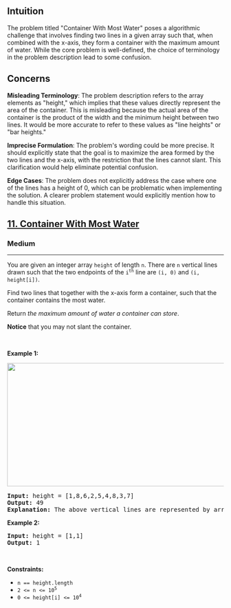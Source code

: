 ## Intuition

The problem titled "Container With Most Water" poses a  algorithmic challenge that involves finding two lines in a given array such that, when combined with the x-axis, they form a container with the maximum amount of water. While the core problem is well-defined, the choice of terminology in the problem description lead to some confusion.

## Concerns

**Misleading Terminology**: The problem description refers to the array elements as "height," which implies that these values directly represent the area of the container. This is misleading because the actual area of the container is the product of the width and the minimum height between two lines. It would be more accurate to refer to these values as "line heights" or "bar heights."

**Imprecise Formulation**: The problem's wording could be more precise. It should explicitly state that the goal is to maximize the area formed by the two lines and the x-axis, with the restriction that the lines cannot slant. This clarification would help eliminate potential confusion.

**Edge Cases**: The problem does not explicitly address the case where one of the lines has a height of 0, which can be problematic when implementing the solution. A clearer problem statement would explicitly mention how to handle this situation.



<h2><a href="https://leetcode.com/problems/container-with-most-water">11. Container With Most Water</a></h2><h3>Medium</h3><hr><p>You are given an integer array <code>height</code> of length <code>n</code>. There are <code>n</code> vertical lines drawn such that the two endpoints of the <code>i<sup>th</sup></code> line are <code>(i, 0)</code> and <code>(i, height[i])</code>.</p>

<p>Find two lines that together with the x-axis form a container, such that the container contains the most water.</p>

<p>Return <em>the maximum amount of water a container can store</em>.</p>

<p><strong>Notice</strong> that you may not slant the container.</p>

<p>&nbsp;</p>
<p><strong class="example">Example 1:</strong></p>
<img alt="" src="https://s3-lc-upload.s3.amazonaws.com/uploads/2018/07/17/question_11.jpg" style="width: 600px; height: 287px;" />
<pre>
<strong>Input:</strong> height = [1,8,6,2,5,4,8,3,7]
<strong>Output:</strong> 49
<strong>Explanation:</strong> The above vertical lines are represented by array [1,8,6,2,5,4,8,3,7]. In this case, the max area of water (blue section) the container can contain is 49.
</pre>

<p><strong class="example">Example 2:</strong></p>

<pre>
<strong>Input:</strong> height = [1,1]
<strong>Output:</strong> 1
</pre>

<p>&nbsp;</p>
<p><strong>Constraints:</strong></p>

<ul>
	<li><code>n == height.length</code></li>
	<li><code>2 &lt;= n &lt;= 10<sup>5</sup></code></li>
	<li><code>0 &lt;= height[i] &lt;= 10<sup>4</sup></code></li>
</ul>

